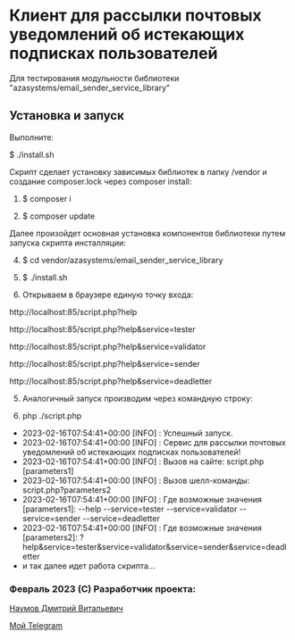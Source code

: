 # Клиент для рассылки почтовых уведомлений об истекающих подписках пользователей

Для тестирования модульности библиотеки "azasystems/email_sender_service_library"

## Установка и запуск

Выполните:

$ ./install.sh

Скрипт сделает установку зависимых библиотек в папку /vendor и создание composer.lock через composer install:

1. $ composer i

2. $ composer update

Далее произойдет основная установка компонентов библиотеки путем запуска скрипта инсталляции:

4. $ cd vendor/azasystems/email_sender_service_library

5. $ ./install.sh

6. Открываем в браузере единую точку входа:

http://localhost:85/script.php?help

http://localhost:85/script.php?help&service=tester

http://localhost:85/script.php?help&service=validator

http://localhost:85/script.php?help&service=sender

http://localhost:85/script.php?help&service=deadletter

5. Аналогичный запуск производим через командную строку:

6. php ./script.php
-   2023-02-16T07:54:41+00:00 [INFO] : Успешный запуск.
-   2023-02-16T07:54:41+00:00 [INFO] : Сервис для рассылки почтовых уведомлений об истекающих подписках пользователей!
-   2023-02-16T07:54:41+00:00 [INFO] : Вызов на сайте: script.php [parameters1]
-   2023-02-16T07:54:41+00:00 [INFO] : Вызов шелл-команды: script.php?parameters2
-   2023-02-16T07:54:41+00:00 [INFO] : Где возможные значения [parameters1]: --help --service=tester --service=validator --service=sender --service=deadletter
-   2023-02-16T07:54:41+00:00 [INFO] : Где возможные значения [parameters2]: ?help&service=tester&service=validator&service=sender&service=deadletter
-   и так далее идет работа скрипта...

### Февраль 2023 (С) Разработчик проекта:

[Наумов Дмитрий Витальевич](https://hh.ru/applicant/resumes/view?resume=fd547e4aff02ccc8390039ed1f484d38417a72)

[Мой Telegram](https://t.me/Dmitry_Vitalievich_Naumov)
